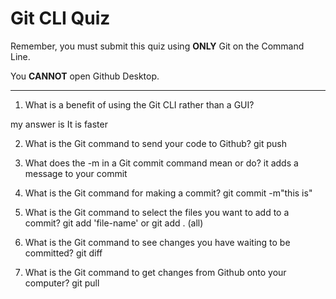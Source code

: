 # Git CLI Quiz

Remember, you must submit this quiz using **ONLY** Git on the Command Line.

You **CANNOT** open Github Desktop.

---

1. What is a benefit of using the Git CLI rather than a GUI?

<!-- Write your answer here -->

my answer is
It is faster

2. What is the Git command to send your code to Github?
git push
<!-- Write your answer here -->

3. What does the -m in a Git commit command mean or do?
it adds a message to your commit
<!-- Write your answer here -->

4. What is the Git command for making a commit?
git commit -m"this is"
<!-- Write your answer here -->

5. What is the Git command to select the files you want to add to a commit?
git add 'file-name' or git add . (all)
<!-- Write your answer here -->

6. What is the Git command to see changes you have waiting to be committed?
git diff
<!-- Write your answer here -->

7. What is the Git command to get changes from Github onto your computer?
git pull
<!-- Write your answer here -->
